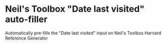 # Neil's Toolbox "Date last visited" auto-filler
Automatically pre-fills the "Date last visited" input on Neil's Toolbox Harvard Reference Generator

